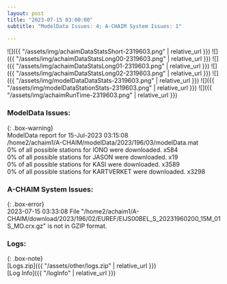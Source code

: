 ```yaml
---
layout: post
title: "2023-07-15 03:00:00"
subtitle: "ModelData Issues: 4; A-CHAIM System Issues: 1"

---
```


![]({{ "/assets/img/achaimDataStatsShort-2319603.png" | relative_url }})
![]({{ "/assets/img/achaimDataStatsLong00-2319603.png" | relative_url }})
![]({{ "/assets/img/achaimDataStatsLong01-2319603.png" | relative_url }})
![]({{ "/assets/img/achaimDataStatsLong02-2319603.png" | relative_url }})
![]({{ "/assets/img/modelDataDataStats-2319603.png" | relative_url }})
![]({{ "/assets/img/modelDataStationStats-2319603.png" | relative_url }})
![]({{ "/assets/img/achaimRunTime-2319603.png" | relative_url }})


### ModelData Issues:  
  
{: .box-warning}  
 ModelData report for 15-Jul-2023 03:15:08   
 /home2/achaim1/A-CHAIM/modelData/2023/196/03/modelData.mat   
 0% of all possible stations for IONO were downloaded. x584   
 0% of all possible stations for JASON were downloaded. x19   
 0% of all possible stations for KASI were downloaded. x3589   
 0% of all possible stations for KARTVERKET were downloaded. x3298   
  
### A-CHAIM System Issues:  
  
{: .box-error}  
2023-07-15 03:33:08 File "/home2/achaim1/A-CHAIM/download/2023/196/02/EUREF/EIJS00BEL_S_20231960200_15M_01S_MO.crx.gz" is not in GZIP format.  

### Logs:  
  
{: .box-note}  
[Logs.zip]({{ "/assets/other/logs.zip" | relative_url }})  
[Log Info]({{ "/logInfo" | relative_url }})  
